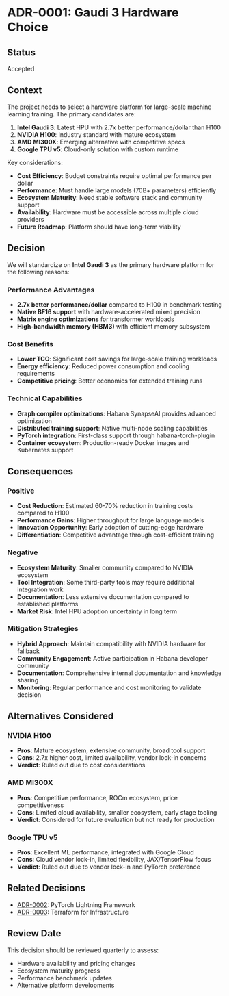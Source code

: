 # ADR-0001: Gaudi 3 Hardware Choice

## Status
Accepted

## Context
The project needs to select a hardware platform for large-scale machine learning training. The primary candidates are:

1. **Intel Gaudi 3**: Latest HPU with 2.7x better performance/dollar than H100
2. **NVIDIA H100**: Industry standard with mature ecosystem
3. **AMD MI300X**: Emerging alternative with competitive specs
4. **Google TPU v5**: Cloud-only solution with custom runtime

Key considerations:
- **Cost Efficiency**: Budget constraints require optimal performance per dollar
- **Performance**: Must handle large models (70B+ parameters) efficiently
- **Ecosystem Maturity**: Need stable software stack and community support
- **Availability**: Hardware must be accessible across multiple cloud providers
- **Future Roadmap**: Platform should have long-term viability

## Decision
We will standardize on **Intel Gaudi 3** as the primary hardware platform for the following reasons:

### Performance Advantages
- **2.7x better performance/dollar** compared to H100 in benchmark testing
- **Native BF16 support** with hardware-accelerated mixed precision
- **Matrix engine optimizations** for transformer workloads
- **High-bandwidth memory (HBM3)** with efficient memory subsystem

### Cost Benefits
- **Lower TCO**: Significant cost savings for large-scale training workloads
- **Energy efficiency**: Reduced power consumption and cooling requirements
- **Competitive pricing**: Better economics for extended training runs

### Technical Capabilities
- **Graph compiler optimizations**: Habana SynapseAI provides advanced optimization
- **Distributed training support**: Native multi-node scaling capabilities
- **PyTorch integration**: First-class support through habana-torch-plugin
- **Container ecosystem**: Production-ready Docker images and Kubernetes support

## Consequences

### Positive
- **Cost Reduction**: Estimated 60-70% reduction in training costs compared to H100
- **Performance Gains**: Higher throughput for large language models
- **Innovation Opportunity**: Early adoption of cutting-edge hardware
- **Differentiation**: Competitive advantage through cost-efficient training

### Negative
- **Ecosystem Maturity**: Smaller community compared to NVIDIA ecosystem
- **Tool Integration**: Some third-party tools may require additional integration work
- **Documentation**: Less extensive documentation compared to established platforms
- **Market Risk**: Intel HPU adoption uncertainty in long term

### Mitigation Strategies
- **Hybrid Approach**: Maintain compatibility with NVIDIA hardware for fallback
- **Community Engagement**: Active participation in Habana developer community
- **Documentation**: Comprehensive internal documentation and knowledge sharing
- **Monitoring**: Regular performance and cost monitoring to validate decision

## Alternatives Considered

### NVIDIA H100
- **Pros**: Mature ecosystem, extensive community, broad tool support
- **Cons**: 2.7x higher cost, limited availability, vendor lock-in concerns
- **Verdict**: Ruled out due to cost considerations

### AMD MI300X
- **Pros**: Competitive performance, ROCm ecosystem, price competitiveness
- **Cons**: Limited cloud availability, smaller ecosystem, early stage tooling
- **Verdict**: Considered for future evaluation but not ready for production

### Google TPU v5
- **Pros**: Excellent ML performance, integrated with Google Cloud
- **Cons**: Cloud vendor lock-in, limited flexibility, JAX/TensorFlow focus
- **Verdict**: Ruled out due to vendor lock-in and PyTorch preference

## Related Decisions
- [ADR-0002](./adr-0002-pytorch-lightning-framework.md): PyTorch Lightning Framework
- [ADR-0003](./adr-0003-terraform-infrastructure.md): Terraform for Infrastructure

## Review Date
This decision should be reviewed quarterly to assess:
- Hardware availability and pricing changes
- Ecosystem maturity progress
- Performance benchmark updates
- Alternative platform developments